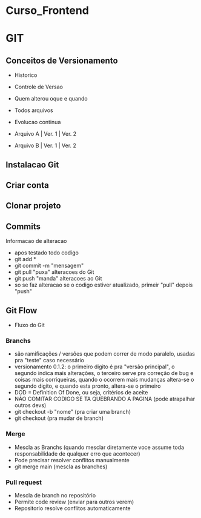 # Curso_Frontend

# GIT

## Conceitos de Versionamento

 - Historico
 - Controle de Versao
 - Quem alterou oque e quando
 - Todos arquivos
 - Evolucao continua

 - Arquivo A | Ver. 1 | Ver. 2
 - Arquivo B | Ver. 1 | Ver. 2

## Instalacao Git

## Criar conta

## Clonar projeto

## Commits
Informacao de alteracao 
 - apos testado todo codigo
 - git add *
 - git commit -m "mensagem"
 - git pull "puxa" alteracoes do Git
 - git push "manda" alteracoes ao Git
 - so se faz alteracao se o codigo estiver atualizado, primeir "pull" depois "push"

## Git Flow
 - Fluxo do Git
### Branchs
 - são ramificações / versões que podem correr de modo paralelo, usadas pra "teste" caso necessário
 - versionamento 0.1.2: o primeiro digito é pra "versão principal", o segundo indica mais alterações, o terceiro serve pra correção de bug e coisas mais corriqueiras, quando o ocorrem mais mudanças altera-se o segundo digito, e quando esta pronto, altera-se o primeiro
 - DOD = Definition Of Done, ou seja, critérios de aceite
 - NÃO COMITAR CODIGO SE TA QUEBRANDO A PAGINA (pode atrapalhar outros devs)
 - git checkout -b "nome" (pra criar uma branch)
 - git checkout (pra mudar de branch)

 ### Merge 
 - Mescla as Branchs (quando mesclar diretamente voce assume toda responsabilidade de qualquer erro que acontecer)
 - Pode precisar resolver conflitos manualmente 
 - git merge main (mescla as branches)

### Pull request
 - Mescla de branch no repositório
 - Permite code review (enviar para outros verem)
 - Repositorio resolve conflitos automaticamente
 